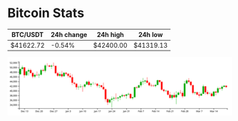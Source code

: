 # Bitcoin Stats

BTC/USDT|24h change|24h high|24h low|
|---|---|---|---|
|$41622.72|-0.54%|$42400.00|$41319.13|

<img src="./chart.svg">
